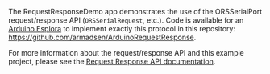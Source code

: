 The RequestResponseDemo app demonstrates the use of the ORSSerialPort request/response API (`ORSSerialRequest`, etc.). Code is available for an [Arduino Esplora](http://arduino.cc/en/Main/arduinoBoardEsplora) to implement exactly this protocol in this repository: https://github.com/armadsen/ArduinoRequestResponse.

For more information about the request/response API and this example project, please see the [Request Response API documentation](https://github.com/armadsen/ORSSerialPort/wiki/Request-Response-API).
